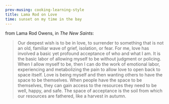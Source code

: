```yaml
---
prev-musing: cooking-learning-style
title: Lama Rod on Love
time: sunset on my time in the bay
---
```

from Lama Rod Owens, in _The New Saints_:
> Our deepest wish is to be in love, to surrender to something that is not an old, familiar wave of grief, isolation, or fear. For me, love has involved a basic yet profound acceptance of who and what I am. It is the basic labor of allowing myself to be without judgment or policing. When I allow myself to be, then I can do the work of emotional labor, experiencing and metabolizing the pain to allow love to open back to space itself. Love is being myself and then wanting others to have the space to be themselves. When people have the space to be themselves, they can gain access to the resources they need to be well, happy, and safe. The space of acceptance is the soil from which our resources are fathered, like a harvest in autumn.